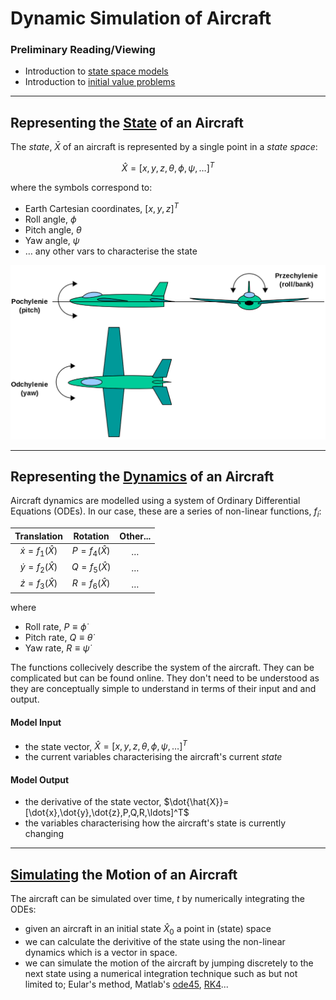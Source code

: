 # **Dynamic Simulation of Aircraft**

### **Preliminary Reading/Viewing**

- Introduction to [state space models](https://www.youtube.com/watch?v=hpeKrMG-WP0)
- Introduction to [initial value problems](https://www.khanacademy.org/math/ap-calculus-bc/bc-differential-equations-new/bc-7-5/v/eulers-method)

---
## **Representing the <a href="#state">State</a> of an Aircraft**
The *state*, $\bar{X}$ of an aircraft is represented by a single point in a *state space*:

$$\hat{X}= [x,y,z,\theta,\phi,\psi,\ldots]^T$$

where the symbols correspond to:
- Earth Cartesian coordinates, $[x , y, z]^T$
- Roll angle, $\phi$
- Pitch angle, $\theta$
- Yaw angle, $\psi$
- $\ldots$ any other vars to characterise the state

<a name="aircraft_rota">![yaw, pitch and roll](./artwork/Ruchy_katowe.svg.png)</a>

---
## **Representing the <a href="#dynamics">Dynamics</a> of an Aircraft**
Aircraft dynamics are modelled using a system of Ordinary Differential Equations (ODEs).  In our case, these are a series of non-linear functions, $f_i$:

 Translation | Rotation | Other...
 :---:       | :---:    | :---:
$\dot{x}=f_1(\hat{X})$ | $P=f_4(\hat{X})$ | $\ldots$
$\dot{y}=f_2(\hat{X})$ | $Q=f_5(\hat{X})$ | $\ldots$
$\dot{z}=f_3(\hat{X})$ | $R=f_6(\hat{X})$ | $\ldots$


where
- Roll rate, $P\equiv\dot{\phi}$
- Pitch rate, $Q\equiv\dot{\theta}$ 
- Yaw rate, $R\equiv\dot{\psi}$

The functions collecively describe the system of the aircraft.  They can be complicated but can be found online.  They don't need to be understood as they are conceptually simple to understand in terms of their input and and output.

#### Model Input
- the state vector, $\hat{X}= [x,y,z,\theta,\phi,\psi,\ldots]^T$
- the current variables characterising the aircraft's current *state*

#### Model Output
- the derivative of the state vector, $\dot{\hat{X}}= [\dot{x},\dot{y},\dot{z},P,Q,R,\ldots]^T$
- the variables characterising how the aircraft's state is currently changing

---
## **<a href="#simulating">Simulating</a> the Motion of an Aircraft**

The aircraft can be simulated over time, $t$ by numerically integrating the ODEs:

- given an aircraft in an initial <a name="state">state</a> $\hat{X}_0$ a point in (state) space
- we can calculate the derivitive of the state using <a name="dynamics">the non-linear dynamics</a> which is a vector in space.
- we can simulate the motion of the aircraft by jumping discretely to the next state using a numerical integration technique such as but not limited to; Eular's method, Matlab's [ode45](https://uk.mathworks.com/help/matlab/ref/ode45.html), [RK4]( https://en.wikipedia.org/wiki/Runge%E2%80%93Kutta_methods)...


